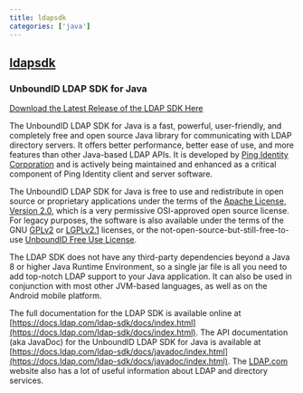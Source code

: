```yaml
---
title: ldapsdk
categories: ['java']
---
```

## [ldapsdk](https://github.com/pingidentity/ldapsdk)

### UnboundID LDAP SDK for Java


[Download the Latest Release of the LDAP SDK Here](https://github.com/pingidentity/ldapsdk/releases)

The UnboundID LDAP SDK for Java is a fast, powerful, user-friendly, and completely free and open source Java library for communicating with LDAP directory servers. It offers better performance, better ease of use, and more features than other Java-based LDAP APIs. It is developed by [Ping Identity Corporation](https://www.pingidentity.com/) and is actively being maintained and enhanced as a critical component of Ping Identity client and server software.

The UnboundID LDAP SDK for Java is free to use and redistribute in open source or proprietary applications under the terms of the [Apache License, Version 2.0](LICENSE.md), which is a very permissive OSI-approved open source license. For legacy purposes, the software is also available under the terms of the GNU [GPLv2](https://raw.githubusercontent.com/pingidentity/ldapsdk/master/LICENSE-GPLv2.txt) or [LGPLv2.1](https://raw.githubusercontent.com/pingidentity/ldapsdk/master/LICENSE-LGPLv2.1.txt) licenses, or the not-open-source-but-still-free-to-use [UnboundID Free Use License](https://raw.githubusercontent.com/pingidentity/ldapsdk/master/LICENSE-UnboundID-LDAPSDK.txt).

The LDAP SDK does not have any third-party dependencies beyond a Java 8 or higher Java Runtime Environment, so a single jar file is all you need to add top-notch LDAP support to your Java application. It can also be used in conjunction with most other JVM-based languages, as well as on the Android mobile platform.

The full documentation for the LDAP SDK is available online at [https://docs.ldap.com/ldap-sdk/docs/index.html](https://docs.ldap.com/ldap-sdk/docs/index.html). The API documentation (aka JavaDoc) for the UnboundID LDAP SDK for Java is available at [https://docs.ldap.com/ldap-sdk/docs/javadoc/index.html](https://docs.ldap.com/ldap-sdk/docs/javadoc/index.html). The [LDAP.com](https://ldap.com/) website also has a lot of useful information about LDAP and directory services.
